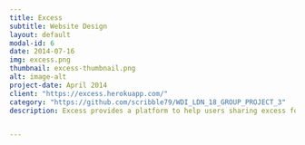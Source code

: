 ```yaml
---
title: Excess
subtitle: Website Design
layout: default
modal-id: 6
date: 2014-07-16
img: excess.png
thumbnail: excess-thumbnail.png
alt: image-alt
project-date: April 2014
client: "https://excess.herokuapp.com/"
category: "https://github.com/scribble79/WDI_LDN_18_GROUP_PROJECT_3"
description: Excess provides a platform to help users sharing excess food resources that would have gone to waste with their community. The app was built using NodeJS, Express and Ajax, and JWT for the authentication. TDD was employed during the production of the app, using Chai and Mocha. The whole app is styled with SCSS and Skeleton. The app was built in team, using Trello to coordinate and practicing daily pair-coding. 


---
```

